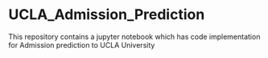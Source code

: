 # UCLA_Admission_Prediction

This repository contains a jupyter notebook which has code implementation for Admission prediction to UCLA University

